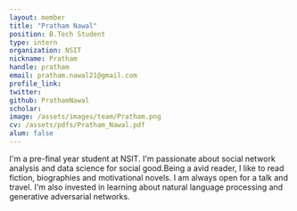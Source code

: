 ```yaml
---
layout: member
title: "Pratham Nawal"
position: B.Tech Student
type: intern
organization: NSIT
nickname: Pratham
handle: pratham
email: pratham.nawal21@gmail.com
profile_link: 
twitter: 
github: PrathamNawal
scholar: 
image: /assets/images/team/Pratham.png
cv: /assets/pdfs/Pratham_Nawal.pdf
alum: false
---
```

I'm a pre-final year student at NSIT. I'm passionate about social network analysis and data science for social good.Being a avid reader,  I like to read fiction, biographies and motivational novels.   I am always open for a talk and travel. I'm also invested in learning about natural language processing and generative adversarial networks. 